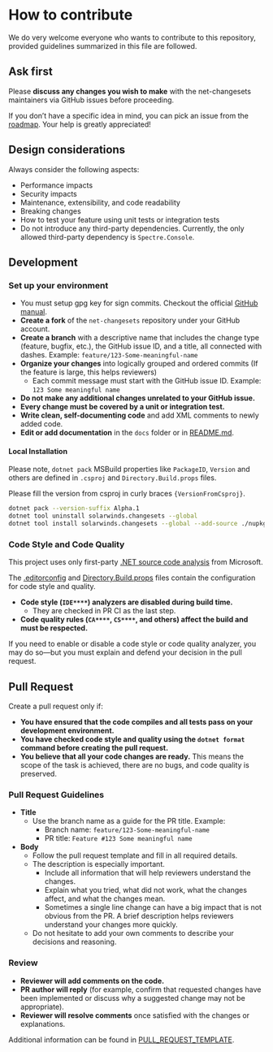 # How to contribute

We do very welcome everyone who wants to contribute to this repository, provided guidelines summarized in this file are followed.

## Ask first

Please **discuss any changes you wish to make** with the net-changesets maintainers via GitHub issues before proceeding.

If you don’t have a specific idea in mind, you can pick an issue from the [roadmap](ROADMAP.md). Your help is greatly appreciated!

## Design considerations

Always consider the following aspects:

- Performance impacts
- Security impacts
- Maintenance, extensibility, and code readability
- Breaking changes
- How to test your feature using unit tests or integration tests
- Do not introduce any third-party dependencies. Currently, the only allowed third-party dependency is `Spectre.Console`.

## Development

### Set up your environment

- You must setup gpg key for sign commits. Checkout the official [GitHub manual](https://docs.github.com/en/authentication/managing-commit-signature-verification).
- **Create a fork** of the `net-changesets` repository under your GitHub account.
- **Create a branch** with a descriptive name that includes the change type (feature, bugfix, etc.), the GitHub issue ID, and a title, all connected with dashes. Example: `feature/123-Some-meaningful-name`
- **Organize your changes** into logically grouped and ordered commits (If the feature is large, this helps reviewers)
  - Each commit message must start with the GitHub issue ID. Example: `123 Some meaningful name`
- **Do not make any additional changes unrelated to your GitHub issue.**
- **Every change must be covered by a unit or integration test.**
- **Write clean, self-documenting code** and add XML comments to newly added code.
- **Edit or add documentation** in the `docs` folder or in [README.md](README.md).

#### Local Installation

Please note, `dotnet pack` MSBuild properties like `PackageID`, `Version` and others are defined in `.csproj` and `Directory.Build.props` files.

Please fill the version from csproj in curly braces `{VersionFromCsproj}`.

```bash
dotnet pack --version-suffix Alpha.1
dotnet tool uninstall solarwinds.changesets --global
dotnet tool install solarwinds.changesets --global --add-source ./nupkg --version {VersionFromCsproj}-Alpha.1
```

### Code Style and Code Quality

This project uses only first-party [.NET source code analysis](https://learn.microsoft.com/en-us/dotnet/fundamentals/code-analysis/overview?tabs=net-9) from Microsoft.

The [.editorconfig](.editorconfig) and [Directory.Build.props](Directory.Build.props) files contain the configuration for code style and quality.

- **Code style (`IDE****`) analyzers are disabled during build time.**
  - They are checked in PR CI as the last step.
- **Code quality rules (`CA****`, `CS****`, and others) affect the build and must be respected.**

If you need to enable or disable a code style or code quality analyzer, you may do so—but you must explain and defend your decision in the pull request.

## Pull Request

Create a pull request only if:

- **You have ensured that the code compiles and all tests pass on your development environment.**
- **You have checked code style and quality using the `dotnet format` command before creating the pull request.**
- **You believe that all your code changes are ready.** This means the scope of the task is achieved, there are no bugs, and code quality is preserved.

### Pull Request Guidelines

- **Title**
  - Use the branch name as a guide for the PR title. Example:
    - Branch name: `feature/123-Some-meaningful-name`
    - PR title: `Feature #123 Some meaningful name`
- **Body**
  - Follow the pull request template and fill in all required details.
  - The description is especially important.
    - Include all information that will help reviewers understand the changes.
    - Explain what you tried, what did not work, what the changes affect, and what the changes mean.
    - Sometimes a single line change can have a big impact that is not obvious from the PR. A brief description helps reviewers understand your changes more quickly.
  - Do not hesitate to add your own comments to describe your decisions and reasoning.

### Review

- **Reviewer will add comments on the code.**
- **PR author will reply** (for example, confirm that requested changes have been implemented or discuss why a suggested change may not be appropriate).
- **Reviewer will resolve comments** once satisfied with the changes or explanations.

Additional information can be found in [PULL_REQUEST_TEMPLATE](.github/PULL_REQUEST_TEMPLATE.md).
